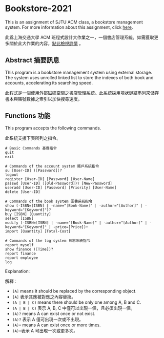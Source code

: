 
# Bookstore-2021
This is an assignment of SJTU ACM class, a bookstore management system. For more information about this assignment, click [here](https://github.com/ACM-Programming-2021/Bookstore-2021).

此爲上海交通大學 ACM 班程式設計大作業之一，一個書店管理系統。如需獲取更多關於此大作業的内容，[點此檢視詳情](https://github.com/ACM-Programming-2021/Bookstore-2021) 。



## Abstract 摘要訊息
This program is a bookstore management system using external storage. The system uses unrolled linked list to store the indexes of both book and accounts, accelerating its searching speed.

此程式是一個使用外部磁碟空間之書店管理系統。此系統採用塊狀鏈結串列來儲存書本與賬號數據之索引以加快搜尋速度。



## Functions 功能
This program accepts the following commands.

此系統支援下表所列之指令。

```
# Basic Commands 基礎指令
quit
exit
               
# Commands of the account system 賬戶系統指令
su [User-ID] ([Password])?
logout
register [User-ID] [Password] [User-Name]
passwd [User-ID] ([Old-Password])? [New-Password]
useradd [User-ID] [Password] [Priority] [User-Name]
delete [User-ID]

# Commands of the book system 圖書系統指令
show (-ISBN=[ISBN] | -name="[Book-Name]" | -author="[Author]" | -keyword="[Keyword]")?
buy [ISBN] [Quantity]
select [ISBN]
modify (-ISBN=[ISBN] | -name="[Book-Name]" | -author="[Author]" | -keyword="[Keyword]" | -price=[Price])+
import [Quantity] [Total-Cost]

# Commands of the log system 日志系統指令
report myself
show finance ([Time])?
report finance
report employee
log
```
Explanation:

解釋：

* `[A]` means it should be replaced by the corresponding object.
* `[A]` 表示其應被對應之內容替換。
* `(A | B | C)` means there should be only one among A, B and C.
* `(A | B | C)` 表示 A, B, C 中僅可以出現一個，且必須出現一個。
* `(A)?` means A can exist once or not exist.
* `(A)?` 表示 A 僅可出現一次或不出現。
* `(A)+` means A can exist once or more times.
* `(A)+`表示 A 可出現一次或更多次。
